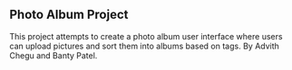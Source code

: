 ## Photo Album Project

This project attempts to create a photo album user interface where users can upload pictures and sort them into albums based on tags. By Advith Chegu and Banty Patel.